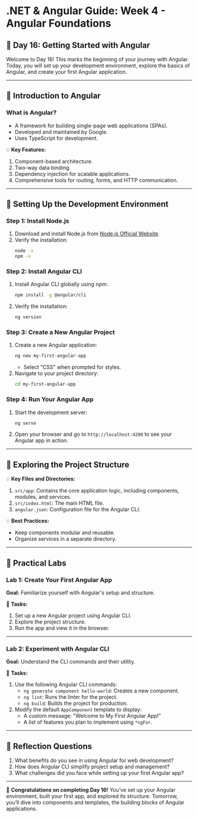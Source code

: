# **.NET & Angular Guide: Week 4 - Angular Foundations**

## **🧹 Day 16: Getting Started with Angular**

Welcome to Day 16! This marks the beginning of your journey with Angular. Today, you will set up your development environment, explore the basics of Angular, and create your first Angular application.

---

## **🧹 Introduction to Angular**

### **What is Angular?**
- A framework for building single-page web applications (SPAs).
- Developed and maintained by Google.
- Uses TypeScript for development.

💡 **Key Features:**
1. Component-based architecture.
2. Two-way data binding.
3. Dependency injection for scalable applications.
4. Comprehensive tools for routing, forms, and HTTP communication.

---

## **🧹 Setting Up the Development Environment**

### **Step 1: Install Node.js**
1. Download and install Node.js from [Node.js Official Website](https://nodejs.org).
2. Verify the installation:
   ```bash
   node -v
   npm -v
   ```

### **Step 2: Install Angular CLI**
1. Install Angular CLI globally using npm:
   ```bash
   npm install -g @angular/cli
   ```
2. Verify the installation:
   ```bash
   ng version
   ```

### **Step 3: Create a New Angular Project**
1. Create a new Angular application:
   ```bash
   ng new my-first-angular-app
   ```
   - Select "CSS" when prompted for styles.
2. Navigate to your project directory:
   ```bash
   cd my-first-angular-app
   ```

### **Step 4: Run Your Angular App**
1. Start the development server:
   ```bash
   ng serve
   ```
2. Open your browser and go to `http://localhost:4200` to see your Angular app in action.

---

## **🧹 Exploring the Project Structure**

💡 **Key Files and Directories:**
1. `src/app`: Contains the core application logic, including components, modules, and services.
2. `src/index.html`: The main HTML file.
3. `angular.json`: Configuration file for the Angular CLI.

💡 **Best Practices:**
- Keep components modular and reusable.
- Organize services in a separate directory.

---

## **🧹 Practical Labs**

### **Lab 1: Create Your First Angular App**
**Goal:** Familiarize yourself with Angular's setup and structure.

🔧 **Tasks:**
1. Set up a new Angular project using Angular CLI.
2. Explore the project structure.
3. Run the app and view it in the browser.

---

### **Lab 2: Experiment with Angular CLI**
**Goal:** Understand the CLI commands and their utility.

🔧 **Tasks:**
1. Use the following Angular CLI commands:
   - `ng generate component hello-world`: Creates a new component.
   - `ng lint`: Runs the linter for the project.
   - `ng build`: Builds the project for production.
2. Modify the default `AppComponent` template to display:
   - A custom message: "Welcome to My First Angular App!"
   - A list of features you plan to implement using `*ngFor`.

---

## **🧹 Reflection Questions**
1. What benefits do you see in using Angular for web development?
2. How does Angular CLI simplify project setup and management?
3. What challenges did you face while setting up your first Angular app?

---

🎉 **Congratulations on completing Day 16!** You’ve set up your Angular environment, built your first app, and explored its structure. Tomorrow, you’ll dive into components and templates, the building blocks of Angular applications.

